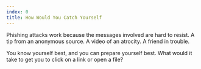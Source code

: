 ```yaml
---
index: 0
title: How Would You Catch Yourself
---
```

Phishing attacks work because the messages involved are hard to resist. A tip from an anonymous source. A video of an atrocity. A friend in trouble.  

You know yourself best, and you can prepare yourself best. What would it take to get you to click on a link or open a file?